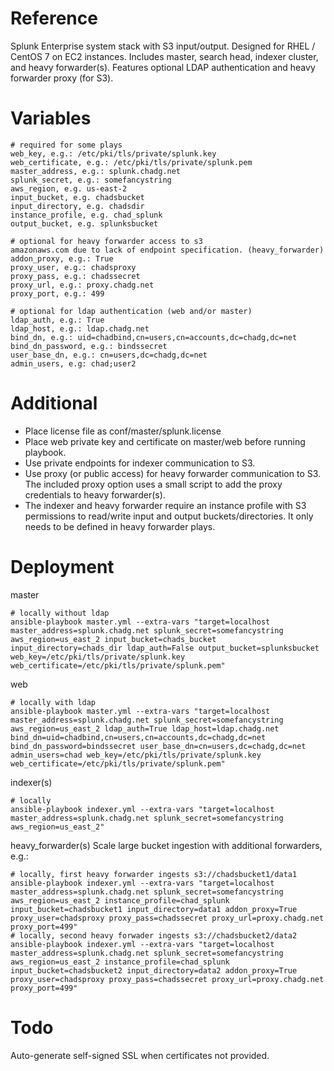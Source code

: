 # Reference
Splunk Enterprise system stack with S3 input/output. Designed for RHEL / CentOS 7 on EC2 instances. Includes master, search head, indexer cluster, and heavy forwarder(s). Features optional LDAP authentication and heavy forwarder proxy (for S3).

# Variables
```
# required for some plays
web_key, e.g.: /etc/pki/tls/private/splunk.key
web_certificate, e.g.: /etc/pki/tls/private/splunk.pem
master_address, e.g.: splunk.chadg.net
splunk_secret, e.g.: somefancystring
aws_region, e.g. us-east-2
input_bucket, e.g. chadsbucket
input_directory, e.g. chadsdir
instance_profile, e.g. chad_splunk
output_bucket, e.g. splunksbucket

# optional for heavy forwarder access to s3
amazonaws.com due to lack of endpoint specification. (heavy_forwarder)
addon_proxy, e.g.: True
proxy_user, e.g.: chadsproxy
proxy_pass, e.g.: chadssecret
proxy_url, e.g.: proxy.chadg.net
proxy_port, e.g.: 499

# optional for ldap authentication (web and/or master)
ldap_auth, e.g.: True
ldap_host, e.g.: ldap.chadg.net
bind_dn, e.g.: uid=chadbind,cn=users,cn=accounts,dc=chadg,dc=net
bind_dn_password, e.g.: bindssecret
user_base_dn, e.g.: cn=users,dc=chadg,dc=net
admin_users, e.g: chad;user2
```

# Additional
- Place license file as conf/master/splunk.license
- Place web private key and certificate on master/web before running playbook.
- Use private endpoints for indexer communication to S3.
- Use proxy (or public access) for heavy forwarder communication to S3. The included proxy option uses a small script to add the proxy credentials to heavy forwarder(s).
- The indexer and heavy forwarder require an instance profile with S3 permissions to read/write input and output buckets/directories. It only needs to be defined in heavy forwarder plays.

# Deployment
master
```
# locally without ldap
ansible-playbook master.yml --extra-vars "target=localhost master_address=splunk.chadg.net splunk_secret=somefancystring aws_region=us_east_2 input_bucket=chads_bucket input_directory=chads_dir ldap_auth=False output_bucket=splunksbucket web_key=/etc/pki/tls/private/splunk.key web_certificate=/etc/pki/tls/private/splunk.pem"
```
web
```
# locally with ldap
ansible-playbook master.yml --extra-vars "target=localhost master_address=splunk.chadg.net splunk_secret=somefancystring aws_region=us_east_2 ldap_auth=True ldap_host=ldap.chadg.net bind_dn=uid=chadbind,cn=users,cn=accounts,dc=chadg,dc=net bind_dn_password=bindssecret user_base_dn=cn=users,dc=chadg,dc=net admin_users=chad web_key=/etc/pki/tls/private/splunk.key web_certificate=/etc/pki/tls/private/splunk.pem"
```
indexer(s)
```
# locally
ansible-playbook indexer.yml --extra-vars "target=localhost master_address=splunk.chadg.net splunk_secret=somefancystring aws_region=us_east_2"
```
heavy_forwarder(s)
Scale large bucket ingestion with additional forwarders, e.g.:
```
# locally, first heavy forwarder ingests s3://chadsbucket1/data1
ansible-playbook indexer.yml --extra-vars "target=localhost master_address=splunk.chadg.net splunk_secret=somefancystring aws_region=us_east_2 instance_profile=chad_splunk input_bucket=chadsbucket1 input_directory=data1 addon_proxy=True proxy_user=chadsproxy proxy_pass=chadssecret proxy_url=proxy.chadg.net proxy_port=499"
# locally, second heavy forwader ingests s3://chadsbucket2/data2
ansible-playbook indexer.yml --extra-vars "target=localhost master_address=splunk.chadg.net splunk_secret=somefancystring aws_region=us_east_2 instance_profile=chad_splunk input_bucket=chadsbucket2 input_directory=data2 addon_proxy=True proxy_user=chadsproxy proxy_pass=chadssecret proxy_url=proxy.chadg.net proxy_port=499"
```

# Todo
Auto-generate self-signed SSL when certificates not provided.
